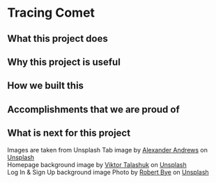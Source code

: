 Tracing Comet
==================
## What this project does

## Why this project is useful

## How we built this 

## Accomplishments that we are proud of 

## What is next for this project


Images are taken from Unsplash
Tab image by <a href="https://unsplash.com/@alex_andrews?utm_source=unsplash&utm_medium=referral&utm_content=creditCopyText">Alexander Andrews</a> on <a href="https://unsplash.com/s/photos/comet?utm_source=unsplash&utm_medium=referral&utm_content=creditCopyText">Unsplash</a>  
Homepage background image by <a href="https://unsplash.com/@viktortalashuk?utm_source=unsplash&utm_medium=referral&utm_content=creditCopyText">Viktor Talashuk</a> on <a href="https://unsplash.com/s/photos/city-comet?utm_source=unsplash&utm_medium=referral&utm_content=creditCopyText">Unsplash</a>  
Log In & Sign Up background image Photo by <a href="https://unsplash.com/@robertbye?utm_source=unsplash&utm_medium=referral&utm_content=creditCopyText">Robert Bye</a> on <a href="https://unsplash.com/s/photos/summer-festival?utm_source=unsplash&utm_medium=referral&utm_content=creditCopyText">Unsplash</a>